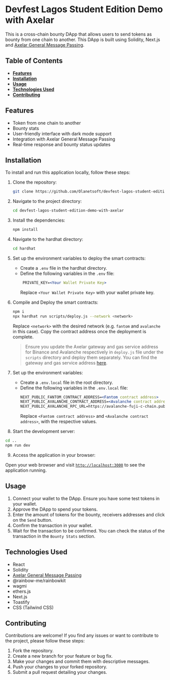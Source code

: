# Devfest Lagos Student Edition Demo with Axelar

This is a cross-chain bounty DApp that allows users to send tokens as bounty from one chain to another. This DApp is built using Solidity, Next.js and [Axelar General Message Passing](https://docs.axelar.dev/dev/general-message-passing/overview).

## **Table of Contents**

- [**Features**](https://github.com/Olanetsoft/devfest-lagos-student-edition-demo-with-axelar#features)
- [**Installation**](#installation)
- [**Usage**](#usage)
- [**Technologies Used**](#technologies-used)
- [**Contributing**](#contributing)

## **Features**

- Token from one chain to another
- Bounty stats
- User-friendly interface with dark mode support
- Integration with Axelar General Message Passing
- Real-time response and bounty status updates

## **Installation**

To install and run this application locally, follow these steps:

1. Clone the repository:

   ```bash
   git clone https://github.com/Olanetsoft/devfest-lagos-student-edition-demo-with-axelar.git
   ```

2. Navigate to the project directory:

   ```bash
   cd devfest-lagos-student-edition-demo-with-axelar
   ```

3. Install the dependencies:

   ```bash
   npm install
   ```

4. Navigate to the hardhat directory:

   ```bash
   cd hardhat
   ```

5. Set up the environment variables to deploy the smart contracts:

   - Create a `.env` file in the hardhat directory.
   - Define the following variables in the `.env` file:
     ```apache
      PRIVATE_KEY=<Your Wallet Private Key>
     ```
     Replace `<Your Wallet Private Key>` with your wallet private key.

6. Compile and Deploy the smart contracts:

   ```bash
   npm i
   npx hardhat run scripts/deploy.js --network <network>
   ```

   Replace `<network>` with the desired network (e.g. `fantom` and `avalanche` in this case). Copy the contract address once the deployment is complete.

   > Ensure you update the Axelar gateway and gas service address for Binance and Avalanche respectively in `deploy.js` file under the `scripts` directory and deploy them separately. You can find the gateway and gas service address [here](https://docs.axelar.dev/resources/testnet).

7. Set up the environment variables:

   - Create a `.env.local` file in the root directory.
   - Define the following variables in the `.env.local` file:
     ```apache
     NEXT_PUBLIC_FANTOM_CONTRACT_ADDRESS=<Fantom contract address>
     NEXT_PUBLIC_AVALANCHE_CONTRACT_ADDRESS=<Avalanche contract address>
     NEXT_PUBLIC_AVALANCHE_RPC_URL=https://avalanche-fuji-c-chain.publicnode.com
     ```
     Replace `<Fantom contract address>` and `<Avalanche contract address>`, with the respective values.

8. Start the development server:

```bash
cd ..
npm run dev
```

9.  Access the application in your browser:

Open your web browser and visit [`http://localhost:3000`](http://localhost:3000) to see the application running.

## **Usage**

1. Connect your wallet to the DApp. Ensure you have some test tokens in your wallet.
2. Approve the DApp to spend your tokens.
3. Enter the amount of tokens for the bounty, receivers addresses and click on the `Send` button.
4. Confirm the transaction in your wallet.
5. Wait for the transaction to be confirmed. You can check the status of the transaction in the `Bounty Stats` section.

## **Technologies Used**

- React
- Solidity
- [Axelar General Message Passing](https://docs.axelar.dev/dev/general-message-passing/overview)
- @rainbow-me/rainbowkit
- wagmi
- ethers.js
- Next.js
- Toastify
- CSS (Tailwind CSS)

## **Contributing**

Contributions are welcome! If you find any issues or want to contribute to the project, please follow these steps:

1. Fork the repository.
2. Create a new branch for your feature or bug fix.
3. Make your changes and commit them with descriptive messages.
4. Push your changes to your forked repository.
5. Submit a pull request detailing your changes.
